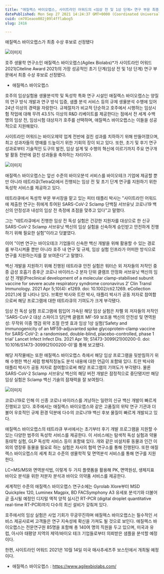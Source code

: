 ```yaml
---
title: "애질랙스 바이오랩스, 사이트라인 어워드의 <임상 전 및 1상 단계> 연구 부문 최종 수상 후보로 선정"
datePublished: Mon Sep 27 2021 14:24:37 GMT+0000 (Coordinated Universal Time)
cuid: cm701eaoo002j09l4fflabog5
slug: 2416

---
```



애질렉스 바이오랩스가 최종 수상 후보로 선정됐다

![이미지](https://cdn.hashnode.com/res/hashnode/image/upload/v1739251427478/e378173f-2a52-4207-a1c5-7cb412aac57c.jpeg)

호주 생물학 연구소인 애질렉스 바이오랩스(Agilex Biolabs)*가 사이트라인 어워드 2021(Citeline Award 2021)의 가장 성공적인 초기 단계(임상 전 및 1상 단계) 연구 부문에서 최종 수상 후보로 선정됐다.

* 애질렉스 바이오랩스

호주의 임상실험용 생물분석학 및 독성학 특화 연구 시설인 애질렉스 바이오랩스는 양질의 연구 방식 개발과 연구 방식 입증, 샘플 분석 서비스 등의 규제 생물분석 수행에 있어 24년 이상의 경력을 자랑한다. 규제절차가 비교적 단순하고 호주에서 시행하는 임상시험 작업에 대해 무려 43.5% 이상의 R&D 리베이트를 제공한다는 점에서 전 세계 수백 명의 임상 전, 임상시험 대상자가 호주를 선택하며, 애질렉스 바이오랩스는 이들을 성공적으로 지원해왔다.

사이트라인 어워드는 바이오제약 업계 전반에 걸친 성과를 치하하기 위해 만들어졌으며, 최고 성과자들의 영예를 드높이기 위한 기회의 장이 되고 있다. 또한, 초기 및 후기 연구 성과로부터 기술적인 도구의 발전, 임상 설계 및 수행의 혁신에 이르기까지 주요 연구개발 활동 전반에 걸친 성과들을 축하하는 자리이다.

![이미지](https://cdn.hashnode.com/res/hashnode/image/upload/v1739251429257/6993c09d-a8c3-4880-85d5-437a6175f110.jpeg)

애질렉스 바이오랩스는 앞선 수준의 바이오분석 서비스를 바이오테크 기업에 제공할 뿐만 아니라 테트라큐(TetraQ)에서 진행되는 임상 전 및 초기 단계 연구를 지원하기 위한 독성학 서비스를 제공하고 있다.

테트라큐에서 독성학 부문 부서장을 맡고 있는 피터 태플리 박사는 "사이트라인 어워드에 제출한 연구는 쥐에게 투여된 SARS-CoV-2 Sclamp 단백질 서브유닛 코로나19 백신의 안정성과 내성의 임상 전 측정에 초점을 맞추고 있다"고 말했다.

그는 "테트라큐에서 진행한 임상 전 독성 실험은 건강한 지원자를 대상으로 한 신규 SARS-CoV-2 Sclamp 서브유닛 백신의 임상 실험을 신속하게 승인받고 안전하게 진행하기 위해 필요한 실험"이라고 덧붙였다.

이어 "이번 연구는 바이오테크 기업들이 신속한 백신 개발을 위해 활용할 수 있는 경로를 부각시켜줄 뿐만 아니라 호주 내 연구 및 규제, 임상 실험 인프라가 어떠한 방식으로 연구를 지원하는지를 잘 보여준다"고 말했다.

백신 개발을 지원하기 위해 진행된 테트라큐 안전 실험은 워터슨 외 저자들의 저작인 중증 급성 호흡기 증후군 코로나 바이러스-2 분자 단위 클램프 안정화 서브유닛 백신의 임상 전 개발(Preclinical development of a molecular clamp-stabilised subunit vaccine for severe acute respiratory syndrome coronavirus 2′ Clin Transl Immunology. 2021 Apr 5;10(4): e1269. doi: 10.1002/cti2.1269. eCollection 2021.)에 잘 나타나 있다. 브록만 박사와 트란 박사, 태플리 박사가 공동 저자로 참여함으로써 해당 프로그램에 대한 테트라큐의 기여도가 크게 부각됐다.

임상 전 독성 실험 프로그램에 힘입어 가속된 해당 임상 실험은 차펠 외 저자들의 저작인 'SARS-CoV-2 대상 스파이크 당단백 클램프 MF-59 보조용 백신의 안전성 및 면역원성: 무작위 이중 맹검 위약 조절 란셋 효과 임상 1상 실험(‘Safety and immunogenicity of an MF59-adjuvanted spike glycoprotein-clamp vaccine for SARS-CoV-2: a randomised, double-blind, placebo-controlled, phase 1 trial’ Lancet Infect Infect Dis. 2021 Apr 19; S1473-3099(21)00200-0. doi: 10.1016/S1473-3099(21)00200-0)’를 통해 보고됐다.

해당 저작물에는 또한 애질렉스 바이오랩스 측에서 해당 임상 프로그램을 뒷받침하기 위해 수행한 백신 세럼 항체적정농도 분석 내용에 대한 언급이 포함돼 있다. 트란 박사와 태플리 박사가 공동 저자로 참여함으로써 해당 프로그램의 기여도가 부각됐다. 물론 SARS-CoV-2 Sclamp 서브유닛 백신의 해당 버전 개발은 잠정적으로 중단됐지만 해당 임상 실험은 Sclamp 백신 기술의 잠재력을 잘 보여줬다.

![이미지](https://cdn.hashnode.com/res/hashnode/image/upload/v1739251431316/91549abe-c41d-4cb6-93f5-029e3905aaae.jpeg)

코로나19로 인해 이 신종 코로나 바이러스를 겨냥하는 일련의 신규 백신 개발이 빠르게 진행되고 있다. 호주에서는 애질렉스 바이오랩스와 같은 고품질의 위탁 연구 기관과 더불어 우호적인 규제 환경 덕분에 다수의 코로나19 백신 후보 물질이 빠르게 개발되고 있다.

애질렉스 바이오랩스의 테트라큐 부서에서는 초기부터 후기 개발 프로그램을 지원할 수 있는 다양한 범주의 독성학 서비스를 제공한다. 이 서비스에는 탐색적 독성 실험과 약물 동태학 실험, GLP 독성학 서비스 등이 포함돼 있다. 개와 같은 비설치류 동물과 인간 이외의 영장류 동물을 필요로 하는 실험은 자사의 협력 연구소를 통해 진행된다. 또한 애질렉스 바이오랩스의 세계 최고 수준의 생물학적 및 면역분석 서비스를 통해 연구를 지원한다.

LC=MS/MS와 면역분석법, 이렇게 두 가지 플랫폼을 활용해 PK, 면역원성, 생체지표 바이오 분석을 위한 저분자 분석과 바이오 의약품 서비스를 제공한다.

세계적인 수준의 애질렉스 바이오랩스 연구소에는 Gyrolab Xlore부터 MSD Quickplex 120, Luminex Magpix, BD FACSymphony A3 유세포 분석기와 더불어 곧 출시될 예정인 디지털 액적 양적 실시간 RT-PCR (digital droplet quantitative real-time RT-PCR)까지 다수의 최신 설비가 갖춰져 있다.

호주에서의 임상 실험은 사업 기회가 무궁무진하며 애질렉스 바이오랩스는 필수적인 서비스 제공사로써 고객들은 연구 지속성에 확신을 가져도 될 것으로 보인다. 애질렉스 바이오랩스는 전문연구원 85명을 포함해 총 140여 명의 직원을 두고 있으며, 미국과 유럽, 아시아 태평양 지역의 제약/바이오 테크 기업들로부터 의뢰받은 샘플을 분석할 예정이다.

한편, 사이트라인 어워드 2021은 10월 14일 미국 매사추세츠주 보스턴에서 개최될 예정이다.

- 애질렉스 바이오랩스 : https://www.agilexbiolabs.com/